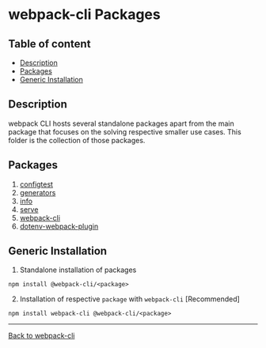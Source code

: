 # webpack-cli Packages

## Table of content

- [Description](#description)
- [Packages](#packages)
- [Generic Installation](#generic-installation)

## Description

webpack CLI hosts several standalone packages apart from the main package that focuses on the solving respective smaller use cases.
This folder is the collection of those packages.

## Packages

1. [configtest](https://github.com/webpack/webpack-cli/tree/master/packages/configtest)
2. [generators](https://github.com/webpack/webpack-cli/tree/master/packages/generators)
3. [info](https://github.com/webpack/webpack-cli/tree/master/packages/info)
4. [serve](https://github.com/webpack/webpack-cli/tree/master/packages/serve)
5. [webpack-cli](https://github.com/webpack/webpack-cli/tree/master/packages/webpack-cli)
6. [dotenv-webpack-plugin](https://github.com/webpack/webpack-cli/tree/master/packages/dotenv-webpack-plugin)

## Generic Installation

1. Standalone installation of packages

```shell
npm install @webpack-cli/<package>
```

2. Installation of respective `package` with `webpack-cli` [Recommended]

```shell
npm install webpack-cli @webpack-cli/<package>
```

---

[Back to webpack-cli](https://github.com/webpack/webpack-cli)
